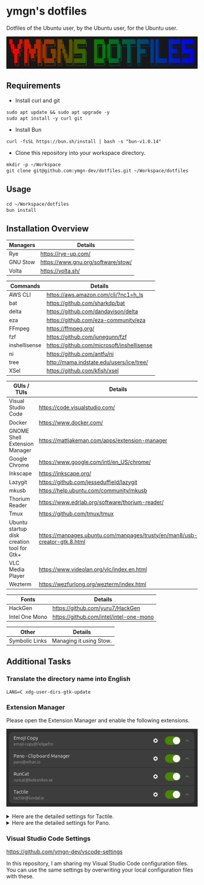 # ymgn's dotfiles

Dotfiles of the Ubuntu user, by the Ubuntu user, for the Ubuntu user.

![](https://github.com/ymgn-dev/dotfiles/blob/main/resources/logo.png)

## Requirements

- Install curl and git

```shell
sudo apt update && sudo apt upgrade -y
sudo apt install -y curl git
```

- Install Bun

```shell
curl -fsSL https://bun.sh/install | bash -s "bun-v1.0.14"
```

- Clone this repository into your workspace directory.

```shell
mkdir -p ~/Workspace
git clone git@github.com:ymgn-dev/dotfiles.git ~/Workspace/dotfiles
```

## Usage

```shell
cd ~/Workspace/dotfiles
bun install
```

## Installation Overview

| Managers | Details                            |
| -------- | ---------------------------------- |
| Rye      | https://rye-up.com/                |
| GNU Stow | https://www.gnu.org/software/stow/ |
| Volta    | https://volta.sh/                  |

| Commands      | Details                                    |
| ------------- | ------------------------------------------ |
| AWS CLI       | https://aws.amazon.com/cli/?nc1=h_ls       |
| bat           | https://github.com/sharkdp/bat             |
| delta         | https://github.com/dandavison/delta        |
| eza           | https://github.com/eza-community/eza       |
| FFmpeg        | https://ffmpeg.org/                        |
| fzf           | https://github.com/junegunn/fzf            |
| inshellisense | https://github.com/microsoft/inshellisense |
| ni            | https://github.com/antfu/ni                |
| tree          | http://mama.indstate.edu/users/ice/tree/   |
| XSel          | https://github.com/kfish/xsel              |

| GUIs / TUIs                                | Details                                                                    |
| ------------------------------------------ | -------------------------------------------------------------------------- |
| Visual Studio Code                         | https://code.visualstudio.com/                                             |
| Docker                                     | https://www.docker.com/                                                    |
| GNOME Shell Extension Manager              | https://mattjakeman.com/apps/extension-manager                             |
| Google Chrome                              | https://www.google.com/intl/en_US/chrome/                                  |
| Inkscape                                   | https://inkscape.org/                                                      |
| Lazygit                                    | https://github.com/jesseduffield/lazygit                                   |
| mkusb                                      | https://help.ubuntu.com/community/mkusb                                    |
| Thorium Reader                             | https://www.edrlab.org/software/thorium-reader/                            |
| Tmux                                       | https://github.com/tmux/tmux                                               |
| Ubuntu startup disk creation tool for Gtk+ | https://manpages.ubuntu.com/manpages/trusty/en/man8/usb-creator-gtk.8.html |
| VLC Media Player                           | https://www.videolan.org/vlc/index.en.html                                 |
| Wezterm                                    | https://wezfurlong.org/wezterm/index.html                                  |

| Fonts          | Details                                 |
| -------------- | --------------------------------------- |
| HackGen        | https://github.com/yuru7/HackGen        |
| Intel One Mono | https://github.com/intel/intel-one-mono |

| Other          | Details                 |
| -------------- | ----------------------- |
| Symbolic Links | Managing it using Stow. |

## Additional Tasks

### Translate the directory name into English

```shell
LANG=C xdg-user-dirs-gtk-update
```

### Extension Manager

Please open the Extension Manager and enable the following extensions.

![](https://github.com/ymgn-dev/dotfiles/blob/main/resources/extension-manager.png)

<details>
<summary>Here are the detailed settings for Tactile.</summary>

![](https://github.com/ymgn-dev/dotfiles/blob/main/resources/tactile/tactile_layout1.png)
![](https://github.com/ymgn-dev/dotfiles/blob/main/resources/tactile/tactile_layout2.png)
![](https://github.com/ymgn-dev/dotfiles/blob/main/resources/tactile/tactile_layout3.png)
![](https://github.com/ymgn-dev/dotfiles/blob/main/resources/tactile/tactile_layout4.png)
![](https://github.com/ymgn-dev/dotfiles/blob/main/resources/tactile/tactile_keyboard_shortcuts.png)
![](https://github.com/ymgn-dev/dotfiles/blob/main/resources/tactile/tactile_advanced.png)

</details>

<details>
<summary>Here are the detailed settings for Pano.</summary>

![](https://github.com/ymgn-dev/dotfiles/blob/main/resources/pano/pano_keyboard_shortcuts.png)

</details>

### Visual Studio Code Settings

https://github.com/ymgn-dev/vscode-settings

In this repository, I am sharing my Visual Studio Code configuration files.
You can use the same settings by overwriting your local configuration files with these.
